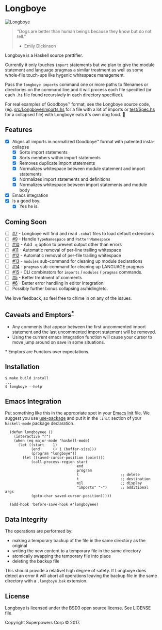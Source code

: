 # Longboye

![Longboye](https://github.com/lgastako/longboye/blob/master/longboye.jpg?raw=true "Longboye")

> "Dogs are better than human beings because they know but do not tell."
> - Emily Dickinson

Longboye is a Haskell source prettifier.

Currently it only touches `import` statements but we plan to give the module
statement and language pragmas a similar treatment as well as some whole-file
touch-ups like hygenic whitespace management.

Pass the `longboye imports` command one or more paths to filenames or
directories on the command line and it will process each file specified (or
each `.hs` file found recursively in each directory specified).

For real examples of Goodboye™ format, see the Longboye source code,
(eg. [src/Longboye/Imports.hs](/../../tree/master/src/Longboye/Imports.hs) for
a file with a lot of imports or [test/Spec.hs](/../../tree/master/test/Spec.hs)
for a collapsed file) with Longboye eats it's own dog food. 🐶

## Features

- [X] Aligns all imports in normalized Goodboye™ format with patented
      insta-collapse
  - [X] Sorts import statements
  - [X] Sorts members within import statements
  - [X] Removes duplicate import statements
  - [X] Normalizes whitespace between module statement and import statements
  - [X] Normalizes import statements and definitions
  - [X] Normalizes whitespace between import statements and module body
- [X] Emacs integration
- [X] Is a good boy.
  - [X] Yes he is.

## Coming Soon

- [ ] [#7](/../../issues/7) - Longboye will find and read `.cabal` files to load default extensions
- [ ] [#9](/../../issues/9) - Handle `TypeNamespace` and `PatternNamespace`
- [ ] [#10](/../../issues/10) - Add `-q` option to prevent output other than errors
- [ ] [#11](/../../issues/11) - Automatic removal of per-line trailing whitespace
- [ ] [#12](/../../issues/12) - Automatic removal of per-file trailing whitespace
- [ ] [#13](/../../issues/13) - `modules` sub-command for cleaning up module declarations
- [ ] [#14](/../../issues/14) - `pragmas` sub-command for cleaning up LANGUAGE pragmas
- [ ] [#15](/../../issues/15) - CLI combinators for `imports` / `modules` / `pragmas` commands.
- [ ] [#5](/../../issues/5) - Better treatment of comments
- [ ] [#6](/../../issues/6) - Better error handling in editor integration
- [ ] Possibly further bonus collapsing as/hiding/etc.

We love feedback, so feel free to chime in on any of the issues.

## Caveats and Emptors<sup>[*](#emptors)</sup>

- Any comments that appear between the first uncommented import statement and
  the last uncommented import statement will be removed.
- Using the current emacs integration function will cause your cursor to move
  jump around on save in some situations.

<a name="emptors">*</a> Emptors are Functors over expectations.

## Installation

    $ make build install
    ...
    $ longboye --help

## Emacs Integration

Put something like this in the appropriate spot in your
[Emacs Init](https://www.gnu.org/software/emacs/manual/html_node/emacs/Init-File.html)
file.  We suggest you use [use-package](https://github.com/jwiegley/use-package)
and put it in the `:init` section of your `haskell-mode` package declaration.

```elisp
  (defun longboyeee ()
    (interactive "r")
    (when (eq major-mode 'haskell-mode)
      (let ((start    1)
            (end      (+ 1 (buffer-size)))
            (program "longboye"))
        (let ((saved-cursor-position (point)))
            (call-process-region start
                                 end
                                 program
                                 t                   ;; delete
                                 t                   ;; destination
                                 nil                 ;; display
                                 "imports" "-")      ;; additional args
            (goto-char saved-cursor-position)))))

  (add-hook 'before-save-hook #'longboyeee)
```

## Data Integrity

The operations are performed by:

- making a temporary backup of the file in the same directory as the original
- writing the new content to a temporary file in the same directory
- atomically swapping the temporary file into place
- deleting the backup file

This should provide a relativel high degree of safety.  If Longboye does detect
an error it will abort all operations leaving the backup file in the same
directory with a `.longboye.bak` extension.

## License

Longboye is licensed under the BSD3 open source license.  See LICENSE file.

Copyright Superpowers Corp © 2017.
